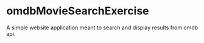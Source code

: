 # omdbMovieSearchExercise
A simple website application meant to search and display results from omdb api.

